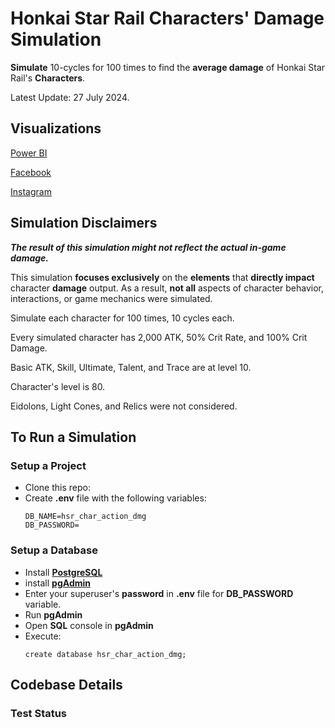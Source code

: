 # Honkai Star Rail Characters' Damage Simulation

**Simulate** 10-cycles for 100 times to find the **average damage** of Honkai Star Rail's **Characters**.

Latest Update: 27 July 2024.

## Visualizations
[Power BI](https://app.powerbi.com/view?r=eyJrIjoiYmM2MDQxNDMtZGEwNy00NGU2LWJkNjItNmI3MTAwNDMwOGRkIiwidCI6ImZlMzViMTA3LTdjMmYtNGNjMy1hZDYzLTA2NTY0MzcyMDg3OCIsImMiOjEwfQ%3D%3D) 

[Facebook](https://www.facebook.com/permalink.php?story_fbid=pfbid025cHVzSokmryctRRaGtreiF4wbyCpeSQtyCcJYVSYqo9oZq4r8MRaGKDLz2rZPQjnl&id=61553626169836)  

[Instagram](https://www.instagram.com/p/C8ZMHSixVJE/?utm_source=ig_web_copy_link&igsh=MzRlODBiNWFlZA==)

## Simulation Disclaimers
**_The result of this simulation might not reflect the actual in-game damage._**

This simulation **focuses exclusively** on the **elements** that **directly impact** character **damage** output. 
As a result, **not all** aspects of character behavior, interactions, or game mechanics were simulated.

Simulate each character for 100 times, 10 cycles each.

Every simulated character has 2,000 ATK, 50% Crit Rate, and 100% Crit Damage.

Basic ATK, Skill, Ultimate, Talent, and Trace are at level 10.

Character's level is 80.

Eidolons, Light Cones, and Relics were not considered.

## To Run a Simulation
### Setup a Project
- Clone this repo:
- Create **.env** file with the following variables:
  ```
  DB_NAME=hsr_char_action_dmg
  DB_PASSWORD=
  ```

### Setup a Database
- Install **[PostgreSQL](https://www.postgresql.org/)**
- install **[pgAdmin](https://www.pgadmin.org/)**
- Enter your superuser's **password** in **.env** file for **DB_PASSWORD** variable. 
- Run **pgAdmin**
- Open **SQL** console in **pgAdmin**
- Execute:
  ```
  create database hsr_char_action_dmg;
  ```

## Codebase Details
### Test Status

